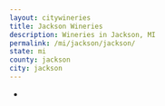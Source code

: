 ```yaml
---
layout: citywineries
title: Jackson Wineries
description: Wineries in Jackson, MI
permalink: /mi/jackson/jackson/
state: mi
county: jackson
city: jackson
---
```

-
